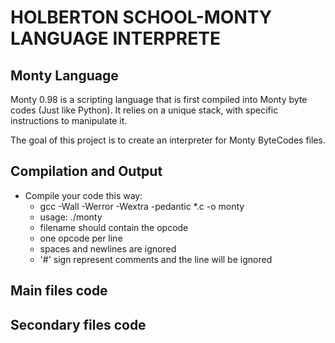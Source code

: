 # **HOLBERTON SCHOOL-MONTY LANGUAGE INTERPRETE**

## Monty Language
Monty 0.98 is a scripting language that is first compiled into Monty byte codes (Just like Python). It relies on a unique stack, with specific instructions to manipulate it.

The goal of this project is to create an interpreter for Monty ByteCodes files.

## Compilation and Output

- Compile your code this way:
  - gcc -Wall -Werror -Wextra -pedantic *.c -o monty
  - usage: ./monty <filename>
  - filename should contain the opcode
  - one opcode per line
  - spaces and newlines are ignored
  - '#' sign represent comments and the line will be ignored

## Main files code

## Secondary files code





